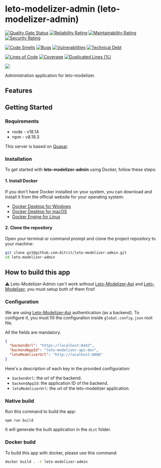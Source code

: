 # leto-modelizer-admin (leto-modelizer-admin)

[![Quality Gate Status](https://sonarcloud.io/api/project_badges/measure?project=ditrit_leto-modelizer-admin&metric=alert_status)](https://sonarcloud.io/summary/overall?id=ditrit_leto-modelizer-admin)
[![Reliability Rating](https://sonarcloud.io/api/project_badges/measure?project=ditrit_leto-modelizer-api&metric=reliability_rating)](https://sonarcloud.io/summary/overall?id=ditrit_leto-modelizer-api)
[![Maintainability Rating](https://sonarcloud.io/api/project_badges/measure?project=ditrit_leto-modelizer-api&metric=sqale_rating)](https://sonarcloud.io/summary/overall?id=ditrit_leto-modelizer-api)
[![Security Rating](https://sonarcloud.io/api/project_badges/measure?project=ditrit_leto-modelizer-api&metric=security_rating)](https://sonarcloud.io/summary/overall?id=ditrit_leto-modelizer-api)

[![Code Smells](https://sonarcloud.io/api/project_badges/measure?project=ditrit_leto-modelizer-api&metric=code_smells)](https://sonarcloud.io/summary/overall?id=ditrit_leto-modelizer-api)
[![Bugs](https://sonarcloud.io/api/project_badges/measure?project=ditrit_leto-modelizer-api&metric=bugs)](https://sonarcloud.io/summary/overall?id=ditrit_leto-modelizer-api)
[![Vulnerabilities](https://sonarcloud.io/api/project_badges/measure?project=ditrit_leto-modelizer-api&metric=vulnerabilities)](https://sonarcloud.io/summary/overall?id=ditrit_leto-modelizer-api)
[![Technical Debt](https://sonarcloud.io/api/project_badges/measure?project=ditrit_leto-modelizer-api&metric=sqale_index)](https://sonarcloud.io/summary/overall?id=ditrit_leto-modelizer-api)

[![Lines of Code](https://sonarcloud.io/api/project_badges/measure?project=ditrit_leto-modelizer-api&metric=ncloc)](https://sonarcloud.io/summary/overall?id=ditrit_leto-modelizer-api)
[![Coverage](https://sonarcloud.io/api/project_badges/measure?project=ditrit_leto-modelizer-api&metric=coverage)](https://sonarcloud.io/summary/overall?id=ditrit_leto-modelizer-api)
[![Duplicated Lines (%)](https://sonarcloud.io/api/project_badges/measure?project=ditrit_leto-modelizer-api&metric=duplicated_lines_density)](https://sonarcloud.io/summary/overall?id=ditrit_leto-modelizer-api)

[![](https://dcbadge.vercel.app/api/server/zkKfj9gj2C?style=flat&theme=default-inverted)](https://discord.gg/zkKfj9gj2C)

Administration application for leto-modelizer.

## Features

## Getting Started

### Requirements

- node - v18.14
- npm - v8.19.3

This server is based on [Quasar](https://quasar.dev/).

### Installation

To get started with __leto-modelizer-admin__ using Docker, follow these steps:

#### 1. Install Docker

If you don't have Docker installed on your system, you can download and install it from the official website for your operating system:

* [Docker Desktop for Windows](https://docs.docker.com/desktop/install/windows-install/)
* [Docker Desktop for macOS](https://docs.docker.com/desktop/install/mac-install/)
* [Docker Engine for Linux](https://docs.docker.com/desktop/install/linux-install/)

#### 2. Clone the repository

Open your terminal or command prompt and clone the project repository to your machine:

```bash
git clone git@github.com:ditrit/leto-modelizer-admin.git
cd leto-modelizer-admin
```

## How to build this app

:warning: Leto-Modelizer-Admin can't work without [Leto-Modelizer-Api](https://github.com/ditrit/leto-modelizer-api) and [Leto-Modelizer](https://github.com/ditrit/leto-modelizer), you must setup both of them first!

### Configuration

We are using [Leto-Modelizer-Api](https://github.com/ditrit/leto-modelizer-api) authentication (as a backend). To configure it, you must fill the configuration inside `global.config.json` root file.

All the fields are mandatory.

```json
{
  "backendUrl": "https://localhost:8443",
  "backendAppId": "leto-modelizer-api-dev",
  "letoModelizerUrl": "http://localhost:8080"
}
```

Here's a description of each key in the provided configuration:
- `backendUrl`: the url of the backend.
- `backendAppId`: the application ID of the backend.
- `letoModelizerUrl`: the url of the leto-modelizer application.

### Native build

Run this command to build the app:

```
npm run build
```

It will generate the built application in the `dist` folder.

### Docker build

To build this app with docker, please use this command:
```bash
docker build . -t leto-modelizer-admin
```

